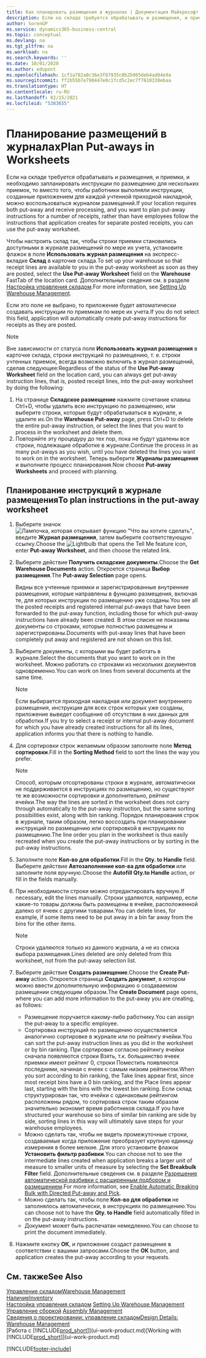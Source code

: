 ```yaml
---
title: Как планировать размещения в журналах | Документация Майкрософт
description: Если на складе требуется обрабатывать и размещения, и приемки, и необходимо запланировать инструкции по размещению для нескольких приемок, то вместо того, чтобы работники выполняли инструкции, созданные приложением для каждой учтенной приходной накладной, можно воспользоваться журналом размещений.
author: SorenGP
ms.service: dynamics365-business-central
ms.topic: conceptual
ms.devlang: na
ms.tgt_pltfrm: na
ms.workload: na
ms.search.keywords: ''
ms.date: 10/01/2020
ms.author: edupont
ms.openlocfilehash: 1cf1a782a0c36e3f87935c8b2b965deb4ad04e9a
ms.sourcegitcommit: ff2b55b7e790447e0c1fcd5c2ec7f7610338ebaa
ms.translationtype: HT
ms.contentlocale: ru-RU
ms.lasthandoff: 02/15/2021
ms.locfileid: "5383655"
---
```

# <a name="plan-put-aways-in-worksheets"></a><span data-ttu-id="3c1eb-103">Планирование размещений в журналах</span><span class="sxs-lookup"><span data-stu-id="3c1eb-103">Plan Put-aways in Worksheets</span></span>
<span data-ttu-id="3c1eb-104">Если на складе требуется обрабатывать и размещения, и приемки, и необходимо запланировать инструкции по размещению для нескольких приемок, то вместо того, чтобы работники выполняли инструкции, созданные приложением для каждой учтенной приходной накладной, можно воспользоваться журналом размещений.</span><span class="sxs-lookup"><span data-stu-id="3c1eb-104">If your location requires both put-away and receive processing, and you want to plan put-away instructions for a number of receipts, rather than have employees follow the instructions that application creates for separate posted receipts, you can use the put-away worksheet.</span></span>  

<span data-ttu-id="3c1eb-105">Чтобы настроить склад так, чтобы строки приемки становились доступными в журнале размещений по мере их учета, установите флажок в поле **Использовать журнал размещения** на экспресс-вкладке **Склад** в карточке склада.</span><span class="sxs-lookup"><span data-stu-id="3c1eb-105">To set up your warehouse so that receipt lines are available to you in the put-away worksheet as soon as they are posted, select the **Use Put-away Worksheet** field on the **Warehouse** FastTab of the location card.</span></span> <span data-ttu-id="3c1eb-106">Дополнительные сведения см. в разделе [Настройка управления складом](warehouse-setup-warehouse.md).</span><span class="sxs-lookup"><span data-stu-id="3c1eb-106">For more information, see [Setting Up Warehouse Management](warehouse-setup-warehouse.md).</span></span>  

<span data-ttu-id="3c1eb-107">Если это поле не выбрано, то приложение будет автоматически создавать инструкции по приемкам по мере их учета.</span><span class="sxs-lookup"><span data-stu-id="3c1eb-107">If you do not select this field, application will automatically create put-away instructions for receipts as they are posted.</span></span>  

> [!NOTE]  
>  <span data-ttu-id="3c1eb-108">Вне зависимости от статуса поля **Использовать журнал размещения** в карточке склада, строки инструкций по размещению, т. е. строки учтенных приемок, всегда возможно включить в журнал размещений, сделав следующее:</span><span class="sxs-lookup"><span data-stu-id="3c1eb-108">Regardless of the status of the **Use Put-away Worksheet** field on the location card, you can always get put-away instruction lines, that is, posted receipt lines, into the put-away worksheet by doing the following:</span></span>  
>   
>  1.  <span data-ttu-id="3c1eb-109">На странице **Складское размещение** нажмите сочетание клавиш Ctrl+D, чтобы удалить всю инструкцию по размещению, или выберите строки, которые будут обрабатываться в журнале, и удалите их.</span><span class="sxs-lookup"><span data-stu-id="3c1eb-109">On the **Warehouse Put-away** page, press Ctrl+D to delete the entire put-away instruction, or select the lines that you want to process in the worksheet and delete them.</span></span>  
> 2.  <span data-ttu-id="3c1eb-110">Повторяйте эту процедуру до тех пор, пока не будут удалены все строки, подлежащие обработке в журнале.</span><span class="sxs-lookup"><span data-stu-id="3c1eb-110">Continue the process in as many put-aways as you wish, until you have deleted the lines you want to work on in the worksheet.</span></span> <span data-ttu-id="3c1eb-111">Теперь выберите **Журналы размещения** и выполните процесс планирования.</span><span class="sxs-lookup"><span data-stu-id="3c1eb-111">Now choose **Put-away Worksheets** and proceed with planning.</span></span>  

## <a name="to-plan-instructions-in-the-put-away-worksheet"></a><span data-ttu-id="3c1eb-112">Планирование инструкций в журнале размещения</span><span class="sxs-lookup"><span data-stu-id="3c1eb-112">To plan instructions in the put-away worksheet</span></span>  
1.  <span data-ttu-id="3c1eb-113">Выберите значок ![Лампочка, которая открывает функцию "Что вы хотите сделать"](media/ui-search/search_small.png "Что вы хотите сделать"), введите **Журнал размещения**, затем выберите соответствующую ссылку.</span><span class="sxs-lookup"><span data-stu-id="3c1eb-113">Choose the ![Lightbulb that opens the Tell Me feature](media/ui-search/search_small.png "Tell me what you want to do") icon, enter **Put-away Worksheet**, and then choose the related link.</span></span>  
2.  <span data-ttu-id="3c1eb-114">Выберите действие **Получить складские документы**.</span><span class="sxs-lookup"><span data-stu-id="3c1eb-114">Choose the **Get Warehouse Documents** action.</span></span> <span data-ttu-id="3c1eb-115">Откроется страница **Выбор размещения**.</span><span class="sxs-lookup"><span data-stu-id="3c1eb-115">The **Put-away Selection** page opens.</span></span>  

    <span data-ttu-id="3c1eb-116">Видны все учтенные приемки и зарегистрированные внутренние размещения, которые направлены в функцию размещения, включая те, для которых инструкции по размещению уже созданы.</span><span class="sxs-lookup"><span data-stu-id="3c1eb-116">You see all the posted receipts and registered internal put-aways that have been forwarded to the put-away function, including those for which put-away instructions have already been created.</span></span> <span data-ttu-id="3c1eb-117">В этом списке не показаны документы со строками, которые полностью размещены и зарегистрированы.</span><span class="sxs-lookup"><span data-stu-id="3c1eb-117">Documents with put-away lines that have been completely put away and registered are not shown on this list.</span></span>  

3. <span data-ttu-id="3c1eb-118">Выберите документы, с которыми вы будет работать в журнале.</span><span class="sxs-lookup"><span data-stu-id="3c1eb-118">Select the documents that you want to work on in the worksheet.</span></span> <span data-ttu-id="3c1eb-119">Можно работать со строками из нескольких документов одновременно.</span><span class="sxs-lookup"><span data-stu-id="3c1eb-119">You can work on lines from several documents at the same time.</span></span>  

    > [!NOTE]  
    >  <span data-ttu-id="3c1eb-120">Если выбирается приходная накладная или документ внутреннего размещения, инструкции для всех строк которых уже созданы, приложение выведет сообщение об отсутствии в них данных для обработки.</span><span class="sxs-lookup"><span data-stu-id="3c1eb-120">If you try to select a receipt or internal put-away document for which you have already created instructions for all its lines, application informs you that there is nothing to handle.</span></span>  

4. <span data-ttu-id="3c1eb-121">Для сортировки строк желаемым образом заполните поле **Метод сортировки**.</span><span class="sxs-lookup"><span data-stu-id="3c1eb-121">Fill in the **Sorting Method** field to sort the lines the way you prefer.</span></span>  

    > [!NOTE]  
    >  <span data-ttu-id="3c1eb-122">Способ, которым отсортированы строки в журнале, автоматически не поддерживается в инструкциях по размещению, но существуют те же возможности сортировки и дополнительно, рейтинг ячейки.</span><span class="sxs-lookup"><span data-stu-id="3c1eb-122">The way the lines are sorted in the worksheet does not carry through automatically to the put-away instruction, but the same sorting possibilities exist, along with bin ranking.</span></span> <span data-ttu-id="3c1eb-123">Порядок планирования строк в журнале, таким образом, легко воссоздать при планировании инструкций по размещению или сортировкой в инструкциях по размещению.</span><span class="sxs-lookup"><span data-stu-id="3c1eb-123">The line order you plan in the worksheet is thus easily recreated when you create the put-away instructions or by sorting in the put-away instructions.</span></span>  

5.  <span data-ttu-id="3c1eb-124">Заполните поле **Кол-во для обработки**.</span><span class="sxs-lookup"><span data-stu-id="3c1eb-124">Fill in the **Qty. to Handle** field.</span></span> <span data-ttu-id="3c1eb-125">Выберите действие **Автозаполнение кол-ва для обработки** или заполните поля вручную.</span><span class="sxs-lookup"><span data-stu-id="3c1eb-125">Choose the **Autofill Qty.to Handle** action, or fill in the fields manually.</span></span>  
6.  <span data-ttu-id="3c1eb-126">При необходимости строки можно отредактировать вручную.</span><span class="sxs-lookup"><span data-stu-id="3c1eb-126">If necessary, edit the lines manually.</span></span> <span data-ttu-id="3c1eb-127">Строки удаляются, например, если какие-то товары должны быть размещены в ячейке, расположенной далеко от ячеек с другими товарами.</span><span class="sxs-lookup"><span data-stu-id="3c1eb-127">You can delete lines, for example, if some items need to be put away in a bin far away from the bins for the other items.</span></span>  

    > [!NOTE]  
    >  <span data-ttu-id="3c1eb-128">Строки удаляются только из данного журнала, а не из списка выбора размещения.</span><span class="sxs-lookup"><span data-stu-id="3c1eb-128">Lines deleted are only deleted from this worksheet, not from the put-away selection list.</span></span>  

7.  <span data-ttu-id="3c1eb-129">Выберите действие **Создать размещение**.</span><span class="sxs-lookup"><span data-stu-id="3c1eb-129">Choose the **Create Put-away** action.</span></span> <span data-ttu-id="3c1eb-130">Откроется страница **Создать документ**, в котором можно ввести дополнительную информацию о создаваемом размещении следующим образом.</span><span class="sxs-lookup"><span data-stu-id="3c1eb-130">The **Create Document** page opens, where you can add more information to the put-away you are creating, as follows:</span></span>  

    -   <span data-ttu-id="3c1eb-131">Размещение поручается какому-либо работнику.</span><span class="sxs-lookup"><span data-stu-id="3c1eb-131">You can assign the put-away to a specific employee.</span></span>  
    -   <span data-ttu-id="3c1eb-132">Сортировка инструкций по размещению осуществляется аналогично сортировке в журнале или по рейтингу ячейки.</span><span class="sxs-lookup"><span data-stu-id="3c1eb-132">You can sort the put-away instruction lines as you did in the worksheet or by bin ranking.</span></span> <span data-ttu-id="3c1eb-133">При сортировке согласно рейтингу ячейки сначала появляются строки Взять, т.к. большинство ячеек приемки имеют рейтинг 0, строки Поместить появляются последними, начиная с ячеек с самым низким рейтингом.</span><span class="sxs-lookup"><span data-stu-id="3c1eb-133">When you sort according to bin ranking, the Take lines appear first, since most receipt bins have a 0 bin ranking, and the Place lines appear last, starting with the bins with the lowest bin ranking.</span></span> <span data-ttu-id="3c1eb-134">Если склад структурирован так, что ячейки с одинаковым рейтингом расположены рядом, то сортировка строк таким образом значительно экономит время работников склада.</span><span class="sxs-lookup"><span data-stu-id="3c1eb-134">If you have structured your warehouse so bins of similar bin ranking are side by side, sorting lines in this way will ultimately save steps for your warehouse employees.</span></span>  
    -   <span data-ttu-id="3c1eb-135">Можно сделать так, чтобы не видеть промежуточные строки, создаваемые когда приложение преобразует крупную единицу измерения в более мелкие. Для этого установите флажок **Установить фильтр разбивки**.</span><span class="sxs-lookup"><span data-stu-id="3c1eb-135">You can choose not to see the intermediate lines created when application breaks a larger unit of measure to smaller units of measure by selecting the **Set Breakbulk Filter** field.</span></span> <span data-ttu-id="3c1eb-136">Дополнительные сведения см. в разделе [Разрешение автоматической разбивки с расширенным подбором и размещением](warehouse-enable-automatic-breaking-bulk-with-directed-put-away-and-pick.md).</span><span class="sxs-lookup"><span data-stu-id="3c1eb-136">For more information, see [Enable Automatic Breaking Bulk with Directed Put-away and Pick](warehouse-enable-automatic-breaking-bulk-with-directed-put-away-and-pick.md).</span></span>  
    -   <span data-ttu-id="3c1eb-137">Можно сделать так, чтобы поле **Кол-во для обработки** не заполнялось автоматически, в инструкциях по размещению.</span><span class="sxs-lookup"><span data-stu-id="3c1eb-137">You can choose not to have the **Qty. to Handle** field automatically filled in on the put-away instructions.</span></span>  
    -   <span data-ttu-id="3c1eb-138">Документ может быть распечатан немедленно.</span><span class="sxs-lookup"><span data-stu-id="3c1eb-138">You can choose to print the document immediately.</span></span>  

8.  <span data-ttu-id="3c1eb-139">Нажмите кнопку **ОК**, и приложение создаст размещение в соответствии с вашими запросами.</span><span class="sxs-lookup"><span data-stu-id="3c1eb-139">Choose the **OK** button, and application creates the put-away according to your requests.</span></span>  

## <a name="see-also"></a><span data-ttu-id="3c1eb-140">См. также</span><span class="sxs-lookup"><span data-stu-id="3c1eb-140">See Also</span></span>  
[<span data-ttu-id="3c1eb-141">Управление складом</span><span class="sxs-lookup"><span data-stu-id="3c1eb-141">Warehouse Management</span></span>](warehouse-manage-warehouse.md)  
[<span data-ttu-id="3c1eb-142">Наличие</span><span class="sxs-lookup"><span data-stu-id="3c1eb-142">Inventory</span></span>](inventory-manage-inventory.md)  
<span data-ttu-id="3c1eb-143">[Настройка управления складом](warehouse-setup-warehouse.md)   </span><span class="sxs-lookup"><span data-stu-id="3c1eb-143">[Setting Up Warehouse Management](warehouse-setup-warehouse.md)   </span></span>  
<span data-ttu-id="3c1eb-144">[Управление сборкой](assembly-assemble-items.md)  </span><span class="sxs-lookup"><span data-stu-id="3c1eb-144">[Assembly Management](assembly-assemble-items.md)  </span></span>  
[<span data-ttu-id="3c1eb-145">Сведения о проектировании: управление складом</span><span class="sxs-lookup"><span data-stu-id="3c1eb-145">Design Details: Warehouse Management</span></span>](design-details-warehouse-management.md)  
<span data-ttu-id="3c1eb-146">[Работа с [!INCLUDE[prod_short](includes/prod_short.md)]](ui-work-product.md)</span><span class="sxs-lookup"><span data-stu-id="3c1eb-146">[Working with [!INCLUDE[prod_short](includes/prod_short.md)]](ui-work-product.md)</span></span>


[!INCLUDE[footer-include](includes/footer-banner.md)]